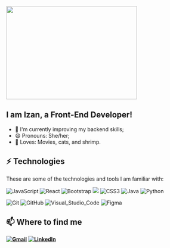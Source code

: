 <img src="https://media1.tenor.com/images/a7bd6b94430c1e66148d580209e377c5/tenor.gif?itemid=5043108" width="350" height="250" />

## I am Izan, a Front-End Developer!
<ul>
  <li>🌱 I'm currently improving my backend skills;</li>
  <li>😄 Pronouns: She/her;
  <li>🧡 Loves: Movies, cats, and shrimp.
</ul>

## ⚡ Technologies
These are some of the technologies and tools I am familiar with:

<img alt="JavaScript" src="https://img.shields.io/badge/JavaScript%20-%23323330.svg?&style=flat&logo=javascript&logoColor=%23F7DF1E"/> <img alt="React" src="https://img.shields.io/badge/React%20-%2320232a.svg?&style=flat&logo=react&logoColor=%2361DAFB"/> <img alt="Bootstrap" src="https://img.shields.io/badge/BootStrap%20-%23563D7C.svg?&style=flat&logo=bootstrap&logoColor=white"/> <img src="https://img.shields.io/badge/HTML5%20-%23E34F26.svg?logo=html5&logoColor=white&style=flat" /> <img alt="CSS3" src="https://img.shields.io/badge/CSS3%20-%231572B6.svg?&style=flat&logo=css3&logoColor=white"/> <img alt="Java" src="https://img.shields.io/badge/Java-ED8B00?&style=flat&logo=java&logoColor=white" /> <img alt="Python" src="https://img.shields.io/badge/Python%20-%2314354C.svg?&style=flat&logo=python&logoColor=white"/> 

<img alt="Git" src="https://img.shields.io/badge/Git%20-%23F05033.svg?&style=flat&logo=git&logoColor=white"/> <img alt="GitHub" src="https://img.shields.io/badge/GitHub%20-%23121011.svg?&style=flat&logo=github&logoColor=white"/> <img alt="Visual_Studio_Code" src="https://img.shields.io/badge/VSCode-0078D4?style=flat&logo=visual%20studio%20code&logoColor=white"/> <img alt="Figma" src="https://img.shields.io/badge/Figma%20-%23F24E1E.svg?&style=flat&logo=figma&logoColor=white"/>

## 📫 Where to find me
**[<img alt="Gmail" src="https://img.shields.io/badge/Gmail-D14836?style=for-the-badge&logo=gmail&logoColor=white" />](mailto:huang.izan@gmail.com)**
**[<img alt="LinkedIn" src="https://img.shields.io/badge/LinkedIn-0077B5?style=for-the-badge&logo=linkedin&logoColor=white"/>](https://www.linkedin.com/in/izanhuang/)**

<!--
**izanhuang/izanhuang** is a ✨ _special_ ✨ repository because its `README.md` (this file) appears on your GitHub profile.

Here are some ideas to get you started:

- 🔭 I’m currently working on ...
- 🌱 I’m currently learning ...
- 👯 I’m looking to collaborate on ...
- 🤔 I’m looking for help with ...
- 💬 Ask me about ...
- 📫 How to reach me: ...
- 😄 Pronouns: ...
- ⚡ Fun fact: ...

https://github.com/alexandresanlim/Badges4-README.md-Profile
https://github.com/Ileriayo/markdown-badges
-->
